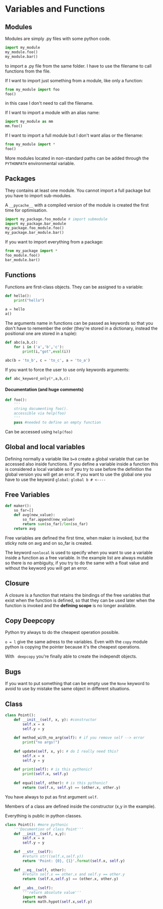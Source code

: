 # Variables and Functions

## Modules

Modules are simply .py files with some python code.

```python
import my_module
my_module.foo()
my_module.bar()
```

to import a .py file from the same folder. I have to use the filename to call functions from the file.

If I want to import just something from a module, like only a function:

```python
from my_module import foo
foo()
```

in this case I don't need to call the filename.

If I want to import a module with an alias name:

```python
import my_module as mm
mm.foo()
```

If I want to import a full module but I don't want alias or the filename:

```python
from my_module import *
foo()
```

More modules located in non-standard paths can be added through the `PYTHONPATH` environmental variable.

## Packages

They contains at least one module. You cannot import a full package but you have to import sub-modules.

A `__pycache__` with a compiled version of the module is created the first time for optimisation.

```python
import my_package.foo_module # import submodule
import my_package.bar_module
my_package.foo_module.foo()
my_package.bar_module.bar()
```

If you want to import everything from a package:

```python
from my_package import *
foo_module.foo()
bar_module.bar()
```

## Functions

Functions are first-class objects. They can be assigned to a variable:

```python
def hello():
    print("hello")
    
a = hello
a()
```

The arguments name in functions can be passed as keywords so that you don't have to remember the order (they're stored in a dictionary, instead the positional one are stored in a tuple):

```python
def abc(a,b,c):
    for i in ('a','b','c'):
        print(i,"got",eval(i))

abc(b = 'to_b', c = 'to_c', a = 'to_a')
```

If you want to force the user to use only keywords arguments:

```python
def abc_keyword_only(*,a,b,c):
```

#### Documentation (and huge comments)

```python
def foo():
    '''
    string documenting foo(). 
    accessible via help(foo)
    '''
    pass #needed to define an empty function
```

Can be accessed using `help(foo)`

## Global and local variables

Defining normally a variable like `b=9` create a global variable that can be accessed also inside functions. If you define a variable inside a function this is considered a local variable so if you try to use before the definition the global version you will get an error. If you want to use the global one you have to use the keyword `global`: `global b # <----`

## Free Variables

```python
def maker():
    so_far=[]
    def avg(new_value):
        so_far.append(new_value)
        return sum(so_far)/len(so_far)
    return avg 
```

Free variables are defined the first time, when maker is invoked, but the sticky note on avg and on so_far is created.

The keyword `nonlocal` is used to specify when you want to use a variable inside a function as a free variable. In the example list are always mutable so there is no ambiguity, if you try to do the same with a float value and without the keyword you will get an error.

## Closure 

A closure is a function that retains the bindings of the free variables that exist when the function is defined, so that they can be used later when the function is invoked and the **defining scope** is no longer available.

## Copy Deepcopy

Python try always to do the cheapest operation possible.

`o = l` give the same adress to the variables. Even with the `copy` module python is copying the pointer because it's the cheapest operations.

With ` deepcopy` you're finally able to create the independt objects.

## Bugs

If you want to put something that can be empty use the `None` keyword to avoid to use by mistake the same object in different situations.

## Class

```python
class Point():
    def __init__(self, x, y): #constructor
        self.x = x
        self.y = y
        
    def method_with_no_arg(self): # if you remove self --> error
        print("no args!")
    
    def update(self, x, y): # do I really need this?
        self.x = x
        self.y = y
    
    def print(self): # is this pythonic?
        print(self.x, self.y)
        
    def equal(self, other): # is this pythonic?
        return (self.x, self.y) == (other.x, other.y)
```

You have always to put as first argument `self`.

Members of a class are defined inside the constructor (x,y in the example).

Everything is public in python classes.

```python
class Point(): #more pythonic
    '''Documention of class Point'''
    def __init__(self, x,y):
        self.x = x
        self.y = y
            
    def __str__(self):
        #return str((self.x,self.y))
        return 'Point: {0}, {1}'.format(self.x, self.y)
    
    def __eq__(self, other):
        #return self.x == other.x and self.y == other.y
        return (self.x,self.y) == (other.x, other.y)
    
    def __abs__(self):
        '''return absolute value'''
        import math
        return math.hypot(self.x,self.y)
```

